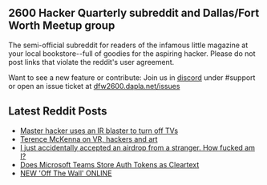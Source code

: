 ## 2600 Hacker Quarterly subreddit and Dallas/Fort Worth Meetup group
The semi-official subreddit for readers of the infamous little magazine at your local bookstore--full of goodies for the aspiring hacker. Please do not post links that violate the reddit's user agreement.

Want to see a new feature or contribute: 
Join us in [discord](https://dfw2600.dapla.net/chat) under #support or open an issue ticket at [dfw2600.dapla.net/issues](https://dfw2600.dapla.net/issues)

## Latest Reddit Posts
<!-- BLOG-POST-LIST:START -->
- [Master hacker uses an IR blaster to turn off TVs](https://www.reddit.com/r/2600/comments/xh5dj6/master_hacker_uses_an_ir_blaster_to_turn_off_tvs/)
- [Terence McKenna on VR, hackers and art](https://www.reddit.com/r/2600/comments/xgzwng/terence_mckenna_on_vr_hackers_and_art/)
- [I just accidentally accepted an airdrop from a stranger. How fucked am I?](https://www.reddit.com/r/2600/comments/xfgnvk/i_just_accidentally_accepted_an_airdrop_from_a/)
- [Does Microsoft Teams Store Auth Tokens as Cleartext](https://www.reddit.com/r/2600/comments/xfg7v1/does_microsoft_teams_store_auth_tokens_as/)
- [NEW 'Off The Wall' ONLINE](https://2600.com/wall/13-09-2022)
<!-- BLOG-POST-LIST:END -->
